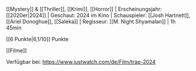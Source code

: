 
[[Mystery]] & [[Thriller]], [[Krimi]], [[Horror]] | Erscheinungsjahr: [[2020er|2024]] | Geschaut: 2024 im Kino | Schauspieler: [[Josh Hartnett]], [[Ariel Donoghue]], [[Saleka]] | Regisseur: [[M. Night Shyamalan]] | 1h 45min

[[6 Punkte|6,1/10]] Punkte


[[Filme]]

Verfügbar bei: https://www.justwatch.com/de/Film/trap-2024

